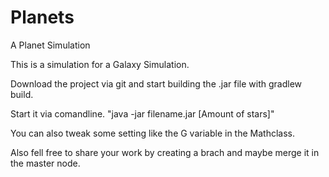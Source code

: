 # Planets
A Planet Simulation

This is a simulation for a Galaxy Simulation.

Download the project via git and start building the .jar file with gradlew build.

Start it via comandline. "java -jar filename.jar [Amount of stars]"

You can also tweak some setting like the G variable in the Mathclass.

Also fell free to share your work by creating a brach and maybe merge it in the master node.
